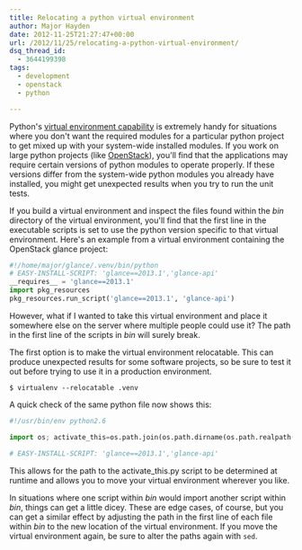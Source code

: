 ```yaml
---
title: Relocating a python virtual environment
author: Major Hayden
date: 2012-11-25T21:27:47+00:00
url: /2012/11/25/relocating-a-python-virtual-environment/
dsq_thread_id:
  - 3644199398
tags:
  - development
  - openstack
  - python

---
```

Python's [virtual environment capability][1] is extremely handy for situations where you don't want the required modules for a particular python project to get mixed up with your system-wide installed modules. If you work on large python projects (like [OpenStack][2]), you'll find that the applications may require certain versions of python modules to operate properly. If these versions differ from the system-wide python modules you already have installed, you might get unexpected results when you try to run the unit tests.

If you build a virtual environment and inspect the files found within the _bin_ directory of the virtual environment, you'll find that the first line in the executable scripts is set to use the python version specific to that virtual environment. Here's an example from a virtual environment containing the OpenStack glance project:

```python
#!/home/major/glance/.venv/bin/python
# EASY-INSTALL-SCRIPT: 'glance==2013.1','glance-api'
__requires__ = 'glance==2013.1'
import pkg_resources
pkg_resources.run_script('glance==2013.1', 'glance-api')
```

However, what if I wanted to take this virtual environment and place it somewhere else on the server where multiple people could use it? The path in the first line of the scripts in _bin_ will surely break.

The first option is to make the virtual environment relocatable. This can produce unexpected results for some software projects, so be sure to test it out before trying to use it in a production environment.

```
$ virtualenv --relocatable .venv
```

A quick check of the same python file now shows this:

```python
#!/usr/bin/env python2.6

import os; activate_this=os.path.join(os.path.dirname(os.path.realpath(__file__)), 'activate_this.py'); execfile(activate_this, dict(__file__=activate_this)); del os, activate_this

# EASY-INSTALL-SCRIPT: 'glance==2013.1','glance-api'
```

This allows for the path to the activate_this.py script to be determined at runtime and allows you to move your virtual environment wherever you like.

In situations where one script within _bin_ would import another script within _bin_, things can get a little dicey. These are edge cases, of course, but you can get a similar effect by adjusting the path in the first line of each file within _bin_ to the new location of the virtual environment. If you move the virtual environment again, be sure to alter the paths again with `sed`.

 [1]: http://pypi.python.org/pypi/virtualenv
 [2]: http://openstack.org/
